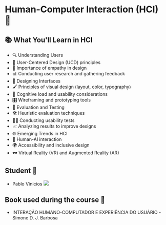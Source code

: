 # Human-Computer Interaction (HCI) 🚀

## 📚 What You'll Learn in HCI
  - 🔍 Understanding Users
  - 🌟 User-Centered Design (UCD) principles
  - 🤝 Importance of empathy in design
  - 📊 Conducting user research and gathering feedback
  - 🎨 Designing Interfaces
  - 🖌️ Principles of visual design (layout, color, typography)
  - 🧠 Cognitive load and usability considerations
  - 🎛️ Wireframing and prototyping tools
  - 🧪 Evaluation and Testing
  - 🛠️ Heuristic evaluation techniques
  - 👩‍🔬 Conducting usability tests
  - 📈 Analyzing results to improve designs
  - 🌐 Emerging Trends in HCI
  - 🤖 Human-AI interaction
  - 🌍 Accessibility and inclusive design
  - 🕶️ Virtual Reality (VR) and Augmented Reality (AR)
  
## Student 👥
  - Pablo Vinicios <a href="https://github.com/PabloVini28" target="_blank"><img src="https://img.shields.io/badge/GitHub-100000?style=badge&logo=github&logoColor=white&color=black"></a>

## Book used during the course 📖
  - INTERAÇÃO HUMANO-COMPUTADOR E EXPERIÊNCIA DO USUÁRIO - Simone D. J. Barbosa 
